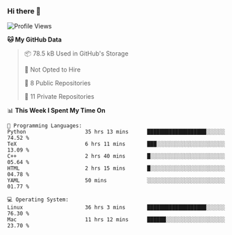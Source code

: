 ### Hi there 👋

<!--
**huayuan4396/huayuan4396** is a ✨ _special_ ✨ repository because its `README.md` (this file) appears on your GitHub profile.

Here are some ideas to get you started:

- 🔭 I’m currently working on ...
- 🌱 I’m currently learning ...
- 👯 I’m looking to collaborate on ...
- 🤔 I’m looking for help with ...
- 💬 Ask me about ...
- 📫 How to reach me: ...
- 😄 Pronouns: ...
- ⚡ Fun fact: ...
-->

<!--START_SECTION:waka-->
![Profile Views](http://img.shields.io/badge/Profile%20Views-0-blue)

**🐱 My GitHub Data** 

> 📦 78.5 kB Used in GitHub's Storage 
 > 
> 🚫 Not Opted to Hire
 > 
> 📜 8 Public Repositories 
 > 
> 🔑 11 Private Repositories 
 > 
📊 **This Week I Spent My Time On** 

```text
💬 Programming Languages: 
Python                   35 hrs 13 mins      ███████████████████░░░░░░   74.52 % 
TeX                      6 hrs 11 mins       ███░░░░░░░░░░░░░░░░░░░░░░   13.09 % 
C++                      2 hrs 40 mins       █░░░░░░░░░░░░░░░░░░░░░░░░   05.64 % 
HTML                     2 hrs 15 mins       █░░░░░░░░░░░░░░░░░░░░░░░░   04.78 % 
YAML                     50 mins             ░░░░░░░░░░░░░░░░░░░░░░░░░   01.77 % 

💻 Operating System: 
Linux                    36 hrs 3 mins       ███████████████████░░░░░░   76.30 % 
Mac                      11 hrs 12 mins      ██████░░░░░░░░░░░░░░░░░░░   23.70 % 
```


<!--END_SECTION:waka-->
